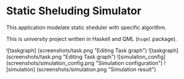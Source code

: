 Static Sheluding Simulator
=========================

This application modelate static sheduler with specific algorithm.

This is university project written in Haskell and QML (`hsqml` package).

![taskgraph] (screenshots/task.png "Editing Task graph")
![taskgraph] (screenshots/task.png "Editing Task graph")
![simulation_config] (screenshots/simulation_config.png "Simulation configuration")
![simulation] (screenshots/simulation.png "Simulation result")

